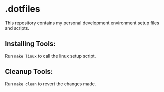 # .dotfiles

This repository contains my personal development environment setup files and scripts.

## Installing Tools:

Run `make linux` to call the linux setup script.

## Cleanup Tools:

Run `make clean` to revert the changes made.
